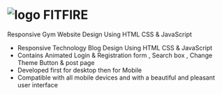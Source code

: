 # ![logo](https://user-images.githubusercontent.com/95019708/186254949-04516843-b532-4885-b7b1-c18b17b4d8a3.png) FITFIRE
Responsive Gym Website Design Using HTML CSS &amp; JavaScript

- Responsive Technology Blog Design Using HTML CSS & JavaScript
- Contains Animated Login & Registration form , Search box , Change Theme Button & post page
- Developed first for desktop then for Mobile 
- Compatible with all mobile devices and with a beautiful and pleasant user interface
